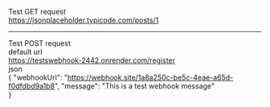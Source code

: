 Test GET request  
    https://jsonplaceholder.typicode.com/posts/1
*******************************************************************
Test POST request  
    default url  
        https://testswebhook-2442.onrender.com/register  
    json   
        {
            "webhookUrl": "https://webhook.site/1a8a250c-be5c-4eae-a65d-f0dfdbd9a1b8", <!--https://webhook.site (Use it to generate temporary URLs that show incoming HTTP requests in real time.) and replace the url in json-->
            "message": "This is a test webhook message"  
        }  
    
